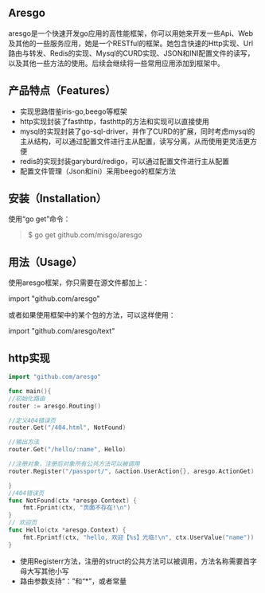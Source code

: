 Aresgo
---------------
aresgo是一个快速开发go应用的高性能框架，你可以用她来开发一些Api、Web及其他的一些服务应用，她是一个RESTful的框架。她包含快速的Http实现、Url路由与转发、Redis的实现、Mysql的CURD实现、JSON和INI配置文件的读写，以及其他一些方法的使用。后续会继续将一些常用应用添加到框架中。


产品特点（Features）
-----------------

* 实现思路借鉴iris-go,beego等框架
* http实现封装了fasthttp，fasthttp的方法和实现可以直接使用
* mysql的实现封装了go-sql-driver，并作了CURD的扩展，同时考虑mysql的主从结构，可以通过配置文件进行主从配置，读写分离，从而使用更灵活更方便
* redis的实现封装garyburd/redigo，可以通过配置文件进行主从配置
* 配置文件管理（Json和ini）采用beego的框架方法

安装（Installation）
--------------------
使用“go get”命令：

>$ go get github.com/misgo/aresgo

用法（Usage）
-------------------
使用aresgo框架，你只需要在源文件都加上：

import "github.com/aresgo"

或者如果使用框架中的某个包的方法，可以这样使用：

import "github.com/aresgo/text"

http实现
---------------
```go
import "github.com/aresgo"

func main(){
//初始化路由
router := aresgo.Routing()

//定义404错误页
router.Get("/404.html", NotFound)

//输出方法
router.Get("/hello/:name", Hello) 

//注册对象，注册后对象所有公共方法可以被调用
router.Register("/passport/", &action.UserAction{}, aresgo.ActionGet) 

}
//404错误页
func NotFound(ctx *aresgo.Context) {
	fmt.Fprint(ctx, "页面不存在!\n")
}
// 欢迎页
func Hello(ctx *aresgo.Context) {
	fmt.Fprintf(ctx, "hello, 欢迎【%s】光临!\n", ctx.UserValue("name"))
}
```

* 使用Registerr方法，注册的struct的公共方法可以被调用，方法名称需要首字母大写其他小写
* 路由参数支持“：”和“*”，或者常量